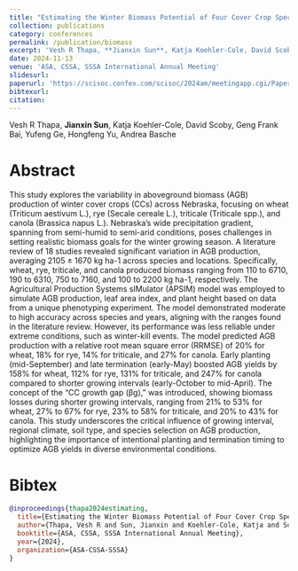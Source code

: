 ```yaml
---
title: "Estimating the Winter Biomass Potential of Four Cover Crop Species: Wheat, Rye, Triticale, and Canola"
collection: publications
category: conferences
permalink: /publication/biomass
excerpt: 'Vesh R Thapa, **Jianxin Sun**, Katja Koehler-Cole, David Scoby, Geng Frank Bai, Yufeng Ge, Hongfeng Yu, Andrea Basche'
date: 2024-11-13
venue: 'ASA, CSSA, SSSA International Annual Meeting'
slidesurl:
paperurl: 'https://scisoc.confex.com/scisoc/2024am/meetingapp.cgi/Paper/160757'
bibtexurl:
citation:
---
```

Vesh R Thapa, **Jianxin Sun**, Katja Koehler-Cole, David Scoby, Geng Frank Bai, Yufeng Ge, Hongfeng Yu, Andrea Basche

Abstract
======
This study explores the variability in aboveground biomass (AGB) production of winter cover crops (CCs) across Nebraska, focusing on wheat (Triticum aestivum L.), rye (Secale cereale L.), triticale (Triticale spp.), and canola (Brassica napus L.). Nebraska’s wide precipitation gradient, spanning from semi-humid to semi-arid conditions, poses challenges in setting realistic biomass goals for the winter growing season. A literature review of 18 studies revealed significant variation in AGB production, averaging 2105 ± 1670 kg ha-1 across species and locations. Specifically, wheat, rye, triticale, and canola produced biomass ranging from 110 to 6710, 190 to 6310, 750 to 7160, and 100 to 2200 kg ha-1, respectively. The Agricultural Production Systems sIMulator (APSIM) model was employed to simulate AGB production, leaf area index, and plant height based on data from a unique phenotyping experiment. The model demonstrated moderate to high accuracy across species and years, aligning with the ranges found in the literature review. However, its performance was less reliable under extreme conditions, such as winter-kill events. The model predicted AGB production with a relative root mean square error (RRMSE) of 20% for wheat, 18% for rye, 14% for triticale, and 27% for canola. Early planting (mid-September) and late termination (early-May) boosted AGB yields by 158% for wheat, 112% for rye, 131% for triticale, and 247% for canola compared to shorter growing intervals (early-October to mid-April). The concept of the “CC growth gap (βg),” was introduced, showing biomass losses during shorter growing intervals, ranging from 21% to 53% for wheat, 27% to 67% for rye, 23% to 58% for triticale, and 20% to 43% for canola. This study underscores the critical influence of growing interval, regional climate, soil type, and species selection on AGB production, highlighting the importance of intentional planting and termination timing to optimize AGB yields in diverse environmental conditions.

Bibtex
======
```bibtex
@inproceedings{thapa2024estimating,
  title={Estimating the Winter Biomass Potential of Four Cover Crop Species: Wheat, Rye, Triticale, and Canola},
  author={Thapa, Vesh R and Sun, Jianxin and Koehler-Cole, Katja and Scoby, David and Bai, Geng Frank and Ge, Yufeng and Yu, Hongfeng and Basche, Andrea},
  booktitle={ASA, CSSA, SSSA International Annual Meeting},
  year={2024},
  organization={ASA-CSSA-SSSA}
}
```
